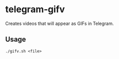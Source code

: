 # telegram-gifv

Creates videos that will appear as GIFs in Telegram.

## Usage

`./gifv.sh <file>`

